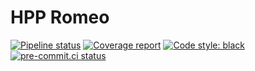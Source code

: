 # HPP Romeo

[![Pipeline status](https://gitlab.laas.fr/humanoid-path-planner/hpp_romeo/badges/master/pipeline.svg)](https://gitlab.laas.fr/humanoid-path-planner/hpp_romeo/commits/master)
[![Coverage report](https://gitlab.laas.fr/humanoid-path-planner/hpp_romeo/badges/master/coverage.svg?job=doc-coverage)](https://gepettoweb.laas.fr/doc/humanoid-path-planner/hpp_romeo/master/coverage/)
[![Code style: black](https://img.shields.io/badge/code%20style-black-000000.svg)](https://github.com/psf/black)
[![pre-commit.ci status](https://results.pre-commit.ci/badge/github/humanoid-path-planner/hpp_romeo/master.svg)](https://results.pre-commit.ci/latest/github/humanoid-path-planner/hpp_romeo)
